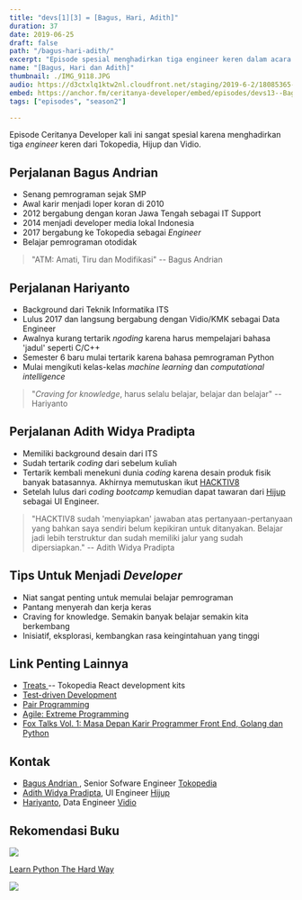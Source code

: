 ```yaml
---
title: "devs[1][3] = [Bagus, Hari, Adith]"
duration: 37
date: 2019-06-25
draft: false
path: "/bagus-hari-adith/"
excerpt: "Episode spesial menghadirkan tiga engineer keren dalam acara 'Fox Talks Vol. 1: Masa Depan Karir Programmer Front End, Golang dan Python' yang diselenggarakan oleh HACKTIV8."
name: "[Bagus, Hari dan Adith]"
thumbnail: ./IMG_9118.JPG
audio: https://d3ctxlq1ktw2nl.cloudfront.net/staging/2019-6-2/18085365-44100-2-b7e9eab9807f4.m4a
embed: https://anchor.fm/ceritanya-developer/embed/episodes/devs13--Bagus--Hari--Adith-e4gleg/a-ai6e1l
tags: ["episodes", "season2"]

---
```


Episode Ceritanya Developer kali ini sangat spesial karena menghadirkan tiga _engineer_ keren dari Tokopedia, Hijup dan Vidio.


## Perjalanan Bagus Andrian

- Senang pemrograman sejak SMP
- Awal karir menjadi loper koran di 2010
- 2012 bergabung dengan koran Jawa Tengah sebagai IT Support
- 2014 menjadi developer media lokal Indonesia
- 2017 bergabung ke Tokopedia sebagai _Engineer_
- Belajar pemrograman otodidak

> "ATM: Amati, Tiru dan Modifikasi" -- Bagus Andrian

## Perjalanan Hariyanto

- Background dari Teknik Informatika ITS
- Lulus 2017 dan langsung bergabung dengan Vidio/KMK sebagai Data Engineer
- Awalnya kurang tertarik _ngoding_ karena harus mempelajari bahasa 'jadul' seperti C/C++
- Semester 6 baru mulai tertarik karena bahasa pemrograman Python
- Mulai mengikuti kelas-kelas _machine learning_ dan _computational intelligence_

> "_Craving for knowledge_, harus selalu belajar, belajar dan belajar" -- Hariyanto

## Perjalanan Adith Widya Pradipta

- Memiliki background desain dari ITS
- Sudah tertarik _coding_ dari sebelum kuliah
- Tertarik kembali menekuni dunia _coding_ karena desain produk fisik banyak
  batasannya. Akhirnya memutuskan ikut [HACKTIV8](https://hacktiv8.com)
- Setelah lulus dari _coding bootcamp_ kemudian dapat tawaran dari
  [Hijup](https://hijup.com) sebagai UI Engineer.

> "HACKTIV8 sudah 'menyiapkan' jawaban atas pertanyaan-pertanyaan yang bahkan saya sendiri belum kepikiran untuk ditanyakan. Belajar jadi lebih terstruktur dan sudah memiliki jalur yang sudah dipersiapkan." -- Adith Widya Pradipta


## Tips Untuk Menjadi _Developer_

- Niat sangat penting untuk memulai belajar pemrograman
- Pantang menyerah dan kerja keras
- Craving for knowledge. Semakin banyak belajar semakin kita berkembang
- Inisiatif, eksplorasi, kembangkan rasa keingintahuan yang tinggi

## Link Penting Lainnya

- [ Treats ](https://tokopedia.github.io/treats/) -- Tokopedia React development kits
- [Test-driven Development](https://en.wikipedia.org/wiki/Test-driven_development)
- [Pair Programming](https://en.wikipedia.org/wiki/Pair_programming)
- [Agile: Extreme Programming](https://www.agilealliance.org/glossary/xp/)
- [Fox Talks Vol. 1: Masa Depan Karir Programmer Front End, Golang dan Python](https://www.eventbrite.com/e/fox-talks-vol-1-masa-depan-karir-programmer-front-end-golang-dan-python-tickets-58970970761)

## Kontak

- [ Bagus Andrian ](https://www.linkedin.com/in/bagus-andrian/), Senior Sofware Engineer [ Tokopedia ](https://tokopedia.com)
- [Adith Widya Pradipta](https://www.linkedin.com/in/adith-widya-pradipta-3a777894/), UI Engineer [ Hijup ](https://hijup.com)
- [Hariyanto](https://www.linkedin.com/in/hariyanto-hariyanto-49508ba0/), Data Engineer [ Vidio ](https://www.vidio.com/watch/793713-picking-a-js-frameworks-in-2017-riza-fahmi)

## Rekomendasi Buku

![](https://images-na.ssl-images-amazon.com/images/I/51V2KZzUFhL._SX382_BO1,204,203,200_.jpg)

[ Learn Python The Hard Way ](https://www.amazon.com/Learn-Python-Hard-Way-Introduction/dp/0321884914)

![](./IMG_9118.JPG)


